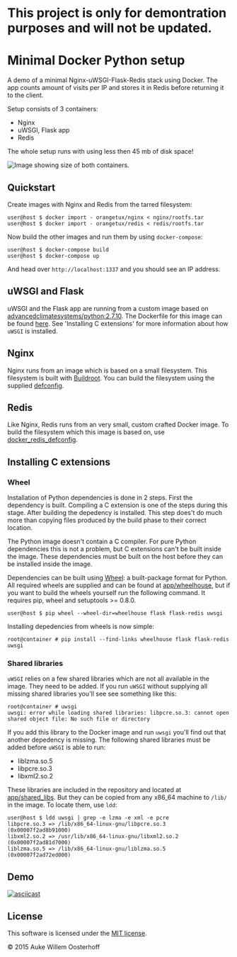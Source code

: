 # This project is only for demontration purposes and will not be updated.

# Minimal Docker Python setup
A demo of a minimal Nginx-uWSGI-Flask-Redis stack using Docker. The app
counts amount of visits per IP and stores it in Redis before returning
it to the client.

Setup consists of 3 containers:

* Nginx
* uWSGI, Flask app
* Redis

The whole setup runs with using less then 45 mb of disk space!

![Image showing size of both containers.][docker_images]

## Quickstart
Create images with Nginx and Redis from the tarred filesystem:

```shell
user@host $ docker import - orangetux/nginx < nginx/rootfs.tar
user@host $ docker import - orangetux/redis < redis/rootfs.tar
```

Now build the other images and run them by using `docker-compose`:

```shell
user@host $ docker-compose build
user@host $ docker-compose up
```

And head over `http://localhost:1337` and you should see an IP address.

## uWSGI and Flask
uWSGI and the Flask app are running from a custom image based on
[advancedclimatesystems/python:2.7.10][python_image]. The Dockerfile for this
image can be found [here][dockerfile_app]. See
'Installing C extensions' for more information about how
`uWSGI` is installed.

## Nginx
Nginx runs from an image which is based on a small filesystem. This filesystem
is built with [Buildroot][buildroot]. You can build the filesystem using the
supplied [defconfig][docker_nginx_defconfig].

## Redis
Like Nginx, Redis runs from an very small, custom crafted Docker image. To
build the filesystem which this image is based on, use
[docker_redis_defconfig][docker_redis_defconfig].

## Installing C extensions

### Wheel
Installation of Python dependencies is done in 2 steps. First the dependency is
built. Compiling a C extension is one of the steps during this stage. After
building the depedency is installed. This step does't do much more than copying
files produced by the build phase to their correct location.

The Python image doesn't contain a C compiler. For pure Python dependencies
this is not a problem, but C extensions can't be built inside the image. These
dependencies must be built on the host before they can be installed inside the image.

Dependencies can be built using [Wheel][wheel]: a built-package format for
Python. All required wheels are supplied and can be found at
[app/wheelhouse][wheelhouse], but if you want to build the wheels yourself run
the following command. It requires pip, wheel and setuptools >= 0.8.0.

```shell
user@host $ pip wheel --wheel-dir=wheelhouse flask flask-redis uwsgi
```
Installing depedencies from wheels is now simple:

```shell
root@container # pip install --find-links wheelhouse flask flask-redis uwsgi
```

### Shared libraries
`uWSGI` relies on a few shared libraries which are not all available in the
image. They need to be added. If you run `uWSGI` without supplying all
missing shared libraries you'll see see something like this:

```shell
root@container # uwsgi
uwsgi: error while loading shared libraries: libpcre.so.3: cannot open shared object file: No such file or directory
```

If you add this library to the Docker image and run `uwsgi` you'll find out
that another depedency is missing. The following shared libraries must be added
before `uWSGI` is able to run:

* liblzma.so.5
* libpcre.so.3
* libxml2.so.2

These libraries are included in the repository and located at
[app/shared_libs][shared_libs]. But they can be copied from any x86_64 machine
to `/lib/` in the image. To locate them, use `ldd`:

```shell
user@host $ ldd uwsgi | grep -e lzma -e xml -e pcre
libpcre.so.3 => /lib/x86_64-linux-gnu/libpcre.so.3 (0x00007f2ad8b91000)
libxml2.so.2 => /usr/lib/x86_64-linux-gnu/libxml2.so.2 (0x00007f2ad81d7000)
liblzma.so.5 => /lib/x86_64-linux-gnu/liblzma.so.5 (0x00007f2ad72ed000)
```

## Demo
[![asciicast](https://asciinema.org/a/26061.png)](https://asciinema.org/a/26061)

## License
This software is licensed under the [MIT license][license].

© 2015 Auke Willem Oosterhoff

[buildroot]: https://github.com/AdvancedClimateSystems/docker-buildroot
[dockerfile_app]: https://github.com/OrangeTux/minimal-docker-python-setup/blob/master/app/Dockerfile
[docker_images]: docker_images.png "Size of images."
[docker_nginx_defconfig]: nginx/docker_nginx_defconfig
[docker_redis_defconfig]: redis/docker_redis_defconfig
[license]: LICENSE
[python_image]: https://hub.docker.com/r/advancedclimatesystems/python/
[shared_libs]: app/shared_libs
[wheel]:http://wheel.readthedocs.org/en/latest/
[wheelhouse]: app/wheelhouse
